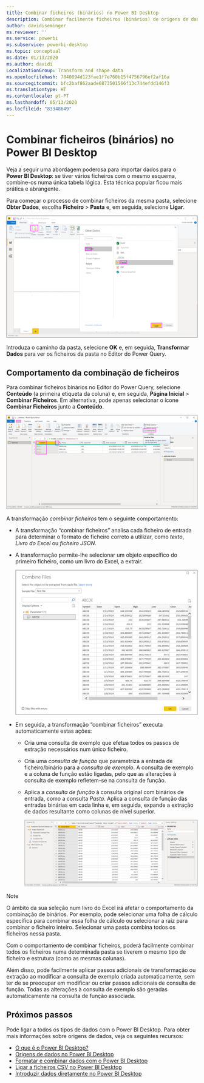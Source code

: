 ```yaml
---
title: Combinar ficheiros (binários) no Power BI Desktop
description: Combinar facilmente ficheiros (binários) de origens de dados no Power BI Desktop
author: davidiseminger
ms.reviewer: ''
ms.service: powerbi
ms.subservice: powerbi-desktop
ms.topic: conceptual
ms.date: 01/13/2020
ms.author: davidi
LocalizationGroup: Transform and shape data
ms.openlocfilehash: 7840894d123fae1f7e760b15f4756796ef2af16a
ms.sourcegitcommit: bfc2baf862aade6873501566f13c744efdd146f3
ms.translationtype: HT
ms.contentlocale: pt-PT
ms.lasthandoff: 05/13/2020
ms.locfileid: "83348649"
---
```

# <a name="combine-files-binaries-in-power-bi-desktop"></a>Combinar ficheiros (binários) no Power BI Desktop

Veja a seguir uma abordagem poderosa para importar dados para o **Power BI Desktop**: se tiver vários ficheiros com o mesmo esquema, combine-os numa única tabela lógica. Esta técnica popular ficou mais prática e abrangente.

Para começar o processo de combinar ficheiros da mesma pasta, selecione **Obter Dados**, escolha **Ficheiro** > **Pasta** e, em seguida, selecione **Ligar**.

![Ligar ao ficheiro da pasta, caixa de diálogo Obter Dados, Power BI Desktop](media/desktop-combine-binaries/combine-binaries_1.png)

Introduza o caminho da pasta, selecione **OK** e, em seguida, **Transformar Dados** para ver os ficheiros da pasta no Editor do Power Query.

## <a name="combine-files-behavior"></a>Comportamento da combinação de ficheiros

Para combinar ficheiros binários no Editor do Power Query, selecione **Conteúdo** (a primeira etiqueta da coluna) e, em seguida, **Página Inicial** > **Combinar Ficheiros**. Em alternativa, pode apenas selecionar o ícone **Combinar Ficheiros** junto a **Conteúdo**.

![Comando Combinar Ficheiros, Editor do Power Query, Power BI Desktop](media/desktop-combine-binaries/combine-binaries_2a.png)

A transformação *combinar ficheiros* tem o seguinte comportamento:

* A transformação “combinar ficheiros” analisa cada ficheiro de entrada para determinar o formato de ficheiro correto a utilizar, como *texto*, *Livro do Excel* ou *ficheiro JSON*.
* A transformação permite-lhe selecionar um objeto específico do primeiro ficheiro, como um livro do Excel, a extrair.
  
  ![Caixa de diálogo Combinar ficheiros, Editor do Power Query, Power BI Desktop](media/desktop-combine-binaries/combine-binaries_3.png)
* Em seguida, a transformação “combinar ficheiros” executa automaticamente estas ações:
  
  * Cria uma consulta de exemplo que efetua todos os passos de extração necessários num único ficheiro.
  * Cria uma *consulta de função* que parametriza a entrada de ficheiro/binário para a *consulta de exemplo*. A consulta de exemplo e a coluna de função estão ligadas, pelo que as alterações à consulta de exemplo refletem-se na consulta de função.
  * Aplica a *consulta de função* à consulta original com binários de entrada, como a consulta *Pasta*. Aplica a consulta de função das entradas binárias em cada linha e, em seguida, expande a extração de dados resultante como colunas de nível superior.

    ![Resultados da transformação “combinar ficheiros”, Editor do Power Query, Power BI Desktop](media/desktop-combine-binaries/combine-binaries_4.png)

> [!NOTE]
> O âmbito da sua seleção num livro do Excel irá afetar o comportamento da combinação de binários. Por exemplo, pode selecionar uma folha de cálculo específica para combinar essa folha de cálculo ou selecionar a raiz para combinar o ficheiro inteiro. Selecionar uma pasta combina todos os ficheiros nessa pasta. 

Com o comportamento de combinar ficheiros, poderá facilmente combinar todos os ficheiros numa determinada pasta se tiverem o mesmo tipo de ficheiro e estrutura (como as mesmas colunas).

Além disso, pode facilmente aplicar passos adicionais de transformação ou extração ao modificar a consulta de exemplo criada automaticamente, sem ter de se preocupar em modificar ou criar passos adicionais de consulta de função. Todas as alterações à consulta de exemplo são geradas automaticamente na consulta de função associada.

## <a name="next-steps"></a>Próximos passos

Pode ligar a todos os tipos de dados com o Power BI Desktop. Para obter mais informações sobre origens de dados, veja os seguintes recursos:

* [O que é o Power BI Desktop?](../fundamentals/desktop-what-is-desktop.md)
* [Origens de dados no Power BI Desktop](../connect-data/desktop-data-sources.md)
* [Formatar e combinar dados com o Power BI Desktop](../connect-data/desktop-shape-and-combine-data.md)
* [Ligar a ficheiros CSV no Power BI Desktop](../connect-data/desktop-connect-csv.md)
* [Introduzir dados diretamente no Power BI Desktop](../connect-data/desktop-enter-data-directly-into-desktop.md)
